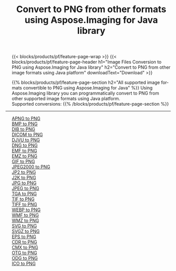 ﻿---
title: Convert to PNG from other formats using Aspose.Imaging for Java library 
weight: 3920
url: /java/conversion/to/png 
lang: en
langdirlevel: 2
locales: zh-hans,ja,it,ru,de,es,fr,nl,id,lt,pl,pt,vi,tr,ko,zh-hant,ar,hi,th,sv,cs,uk,he
description: Using Aspose.Imaging you can convert to PNG from other formats using Java
---

{{< blocks/products/pf/feature-page-wrap >}}
{{< blocks/products/pf/feature-page-header h1="Image Files Conversion to PNG using Aspose.Imaging for Java library" h2="Convert to PNG from other image formats using Java platform" downloadText="Download" >}}


{{% blocks/products/pf/feature-page-section  h2="All supported image formats convertible to PNG using Aspose.Imaging for Java" %}}
Using Aspose.Imaging library you can programmatically convert to PNG from other supported image formats using Java platform.
<br/>
Supported conversions:
{{% /blocks/products/pf/feature-page-section %}}
<div class="container-fluid productfamilypage bg-gray">
    <div class="convertypes bg-gray agp-content section">
        <div class="container">
		<hr style="margin-left:-20px;"/>
		<div class="row other-converters">
		    <div class='col-md-2 other-converter remove-lp remove-rp'><a href="/imaging/java/conversion/apng-to-png" >APNG to PNG</a></div>
<div class='col-md-2 other-converter remove-lp remove-rp'><a href="/imaging/java/conversion/bmp-to-png" >BMP to PNG</a></div>
<div class='col-md-2 other-converter remove-lp remove-rp'><a href="/imaging/java/conversion/dib-to-png" >DIB to PNG</a></div>
<div class='col-md-2 other-converter remove-lp remove-rp'><a href="/imaging/java/conversion/dicom-to-png" >DICOM to PNG</a></div>
<div class='col-md-2 other-converter remove-lp remove-rp'><a href="/imaging/java/conversion/djvu-to-png" >DJVU to PNG</a></div>
<div class='col-md-2 other-converter remove-lp remove-rp'><a href="/imaging/java/conversion/dng-to-png" >DNG to PNG</a></div>
<div class='col-md-2 other-converter remove-lp remove-rp'><a href="/imaging/java/conversion/emf-to-png" >EMF to PNG</a></div>
<div class='col-md-2 other-converter remove-lp remove-rp'><a href="/imaging/java/conversion/emz-to-png" >EMZ to PNG</a></div>
<div class='col-md-2 other-converter remove-lp remove-rp'><a href="/imaging/java/conversion/gif-to-png" >GIF to PNG</a></div>
<div class='col-md-2 other-converter remove-lp remove-rp'><a href="/imaging/java/conversion/jpeg2000-to-png" >JPEG2000 to PNG</a></div>
<div class='col-md-2 other-converter remove-lp remove-rp'><a href="/imaging/java/conversion/jp2-to-png" >JP2 to PNG</a></div>
<div class='col-md-2 other-converter remove-lp remove-rp'><a href="/imaging/java/conversion/j2k-to-png" >J2K to PNG</a></div>
<div class='col-md-2 other-converter remove-lp remove-rp'><a href="/imaging/java/conversion/jpg-to-png" >JPG to PNG</a></div>
<div class='col-md-2 other-converter remove-lp remove-rp'><a href="/imaging/java/conversion/jpeg-to-png" >JPEG to PNG</a></div>
<div class='col-md-2 other-converter remove-lp remove-rp'><a href="/imaging/java/conversion/tga-to-png" >TGA to PNG</a></div>
<div class='col-md-2 other-converter remove-lp remove-rp'><a href="/imaging/java/conversion/tif-to-png" >TIF to PNG</a></div>
<div class='col-md-2 other-converter remove-lp remove-rp'><a href="/imaging/java/conversion/tiff-to-png" >TIFF to PNG</a></div>
<div class='col-md-2 other-converter remove-lp remove-rp'><a href="/imaging/java/conversion/webp-to-png" >WEBP to PNG</a></div>
<div class='col-md-2 other-converter remove-lp remove-rp'><a href="/imaging/java/conversion/wmf-to-png" >WMF to PNG</a></div>
<div class='col-md-2 other-converter remove-lp remove-rp'><a href="/imaging/java/conversion/wmz-to-png" >WMZ to PNG</a></div>
<div class='col-md-2 other-converter remove-lp remove-rp'><a href="/imaging/java/conversion/svg-to-png" >SVG to PNG</a></div>
<div class='col-md-2 other-converter remove-lp remove-rp'><a href="/imaging/java/conversion/svgz-to-png" >SVGZ to PNG</a></div>
<div class='col-md-2 other-converter remove-lp remove-rp'><a href="/imaging/java/conversion/eps-to-png" >EPS to PNG</a></div>
<div class='col-md-2 other-converter remove-lp remove-rp'><a href="/imaging/java/conversion/cdr-to-png" >CDR to PNG</a></div>
<div class='col-md-2 other-converter remove-lp remove-rp'><a href="/imaging/java/conversion/cmx-to-png" >CMX to PNG</a></div>
<div class='col-md-2 other-converter remove-lp remove-rp'><a href="/imaging/java/conversion/otg-to-png" >OTG to PNG</a></div>
<div class='col-md-2 other-converter remove-lp remove-rp'><a href="/imaging/java/conversion/odg-to-png" >ODG to PNG</a></div>
<div class='col-md-2 other-converter remove-lp remove-rp'><a href="/imaging/java/conversion/ico-to-png" >ICO to PNG</a></div>
                </div>
        </div>
    </div>
</div>
<br/>

